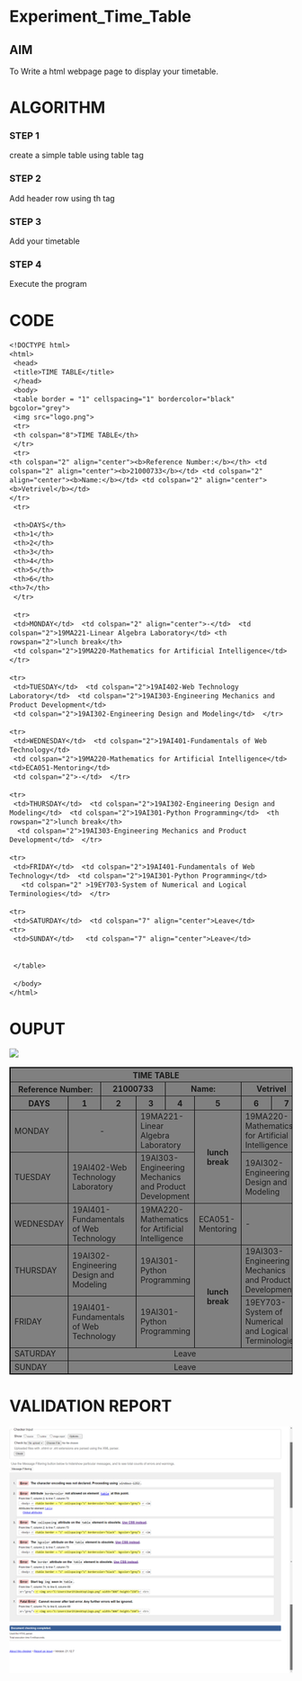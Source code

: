 # Experiment_Time_Table

## AIM
To Write a html webpage page to display your timetable.

# ALGORITHM
### STEP 1
create a simple table using table tag
### STEP 2
Add header row using th tag
### STEP 3
Add your timetable
### STEP 4
Execute the program

# CODE
~~~
<!DOCTYPE html> 
<html> 
 <head> 
 <title>TIME TABLE</title> 
 </head> 
 <body> 
 <table border = "1" cellspacing="1" bordercolor="black"  bgcolor="grey"> 
 <img src="logo.png">
 <tr> 
 <th colspan="8">TIME TABLE</th> 
 </tr> 
 <tr>
<th colspan="2" align="center"><b>Reference Number:</b></th> <td colspan="2" align="center"><b>21000733</b></td> <td colspan="2" align="center"><b>Name:</b></td> <td colspan="2" align="center"><b>Vetrivel</b></td>
</tr>
 <tr> 

 <th>DAYS</th> 
 <th>1</th> 
 <th>2</th> 
 <th>3</th> 
 <th>4</th>  
 <th>5</th> 
 <th>6</th>
<th>7</th> 
 </tr> 
  
 <tr> 
 <td>MONDAY</td>  <td colspan="2" align="center">-</td>  <td colspan="2">19MA221-Linear Algebra Laboratory</td> <th rowspan="2">lunch break</th> 
 <td colspan="2">19MA220-Mathematics for Artificial Intelligence</td>  </tr>

<tr>
 <td>TUESDAY</td>  <td colspan="2">19AI402-Web Technology Laboratory</td>  <td colspan="2">19AI303-Engineering Mechanics and Product Development</td> 
 <td colspan="2">19AI302-Engineering Design and Modeling</td>  </tr>

<tr>
 <td>WEDNESDAY</td>  <td colspan="2">19AI401-Fundamentals of Web Technology</td>   
 <td colspan="2">19MA220-Mathematics for Artificial Intelligence</td><td>ECA051-Mentoring</td>   
 <td colspan="2">-</td>  </tr>

<tr>
 <td>THURSDAY</td>  <td colspan="2">19AI302-Engineering Design and Modeling</td>  <td colspan="2">19AI301-Python Programming</td>  <th rowspan="2">lunch break</th>
  <td colspan="2">19AI303-Engineering Mechanics and Product Development</td>  </tr>

<tr>
 <td>FRIDAY</td>  <td colspan="2">19AI401-Fundamentals of Web Technology</td>  <td colspan="2">19AI301-Python Programming</td> 
   <td colspan="2" >19EY703-System of Numerical and Logical Terminologies</td>  </tr>

<tr>
 <td>SATURDAY</td>  <td colspan="7" align="center">Leave</td>  
<tr>
 <td>SUNDAY</td>   <td colspan="7" align="center">Leave</td>

  
 </table> 
  
 </body> 
</html>

~~~

# OUPUT
<!DOCTYPE html> 
<html> 
 <head> 
 <title>TIME TABLE</title> 
 </head> 
 <body> 
 <table border = "1" cellspacing="1" bordercolor="black"  bgcolor="grey"> 
 <img src="logo.png">
 <tr> 
 <th colspan="8">TIME TABLE</th> 
 </tr> 
 <tr>
<th colspan="2" align="center"><b>Reference Number:</b></th> <td colspan="2" align="center"><b>21000733</b></td> <td colspan="2" align="center"><b>Name:</b></td> <td colspan="2" align="center"><b>Vetrivel</b></td>
</tr>
 <tr> 

 <th>DAYS</th> 
 <th>1</th> 
 <th>2</th> 
 <th>3</th> 
 <th>4</th>  
 <th>5</th> 
 <th>6</th>
<th>7</th> 
 </tr> 
  
 <tr> 
 <td>MONDAY</td>  <td colspan="2" align="center">-</td>  <td colspan="2">19MA221-Linear Algebra Laboratory</td> <th rowspan="2">lunch break</th> 
 <td colspan="2">19MA220-Mathematics for Artificial Intelligence</td>  </tr>

<tr>
 <td>TUESDAY</td>  <td colspan="2">19AI402-Web Technology Laboratory</td>  <td colspan="2">19AI303-Engineering Mechanics and Product Development</td> 
 <td colspan="2">19AI302-Engineering Design and Modeling</td>  </tr>

<tr>
 <td>WEDNESDAY</td>  <td colspan="2">19AI401-Fundamentals of Web Technology</td>   
 <td colspan="2">19MA220-Mathematics for Artificial Intelligence</td><td>ECA051-Mentoring</td>   
 <td colspan="2">-</td>  </tr>

<tr>
 <td>THURSDAY</td>  <td colspan="2">19AI302-Engineering Design and Modeling</td>  <td colspan="2">19AI301-Python Programming</td>  <th rowspan="2">lunch break</th>
  <td colspan="2">19AI303-Engineering Mechanics and Product Development</td>  </tr>

<tr>
 <td>FRIDAY</td>  <td colspan="2">19AI401-Fundamentals of Web Technology</td>  <td colspan="2">19AI301-Python Programming</td> 
   <td colspan="2" >19EY703-System of Numerical and Logical Terminologies</td>  </tr>

<tr>
 <td>SATURDAY</td>  <td colspan="7" align="center">Leave</td>  
<tr>
 <td>SUNDAY</td>   <td colspan="7" align="center">Leave</td>

  
 </table> 
  
 </body> 
</html>


# VALIDATION REPORT

![output](xp.png)

